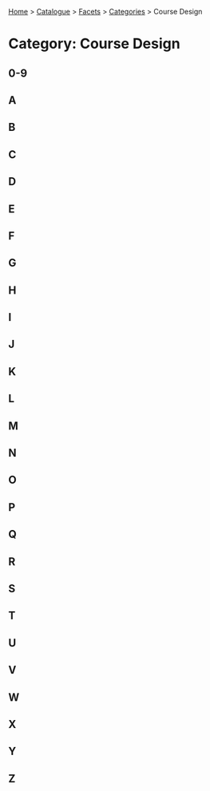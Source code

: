 [Home](../../../README.md) > [Catalogue](../../../Patterns_catalogue.md) > [Facets](../facets.md) > [Categories](categories.md) > Course Design
# Category: Course Design

## 0-9

## A

## B

## C

## D

## E

## F

## G

## H

## I

## J

## K

## L

## M

## N

## O

## P

## Q

## R

## S

## T

## U

## V

## W

## X

## Y

## Z
